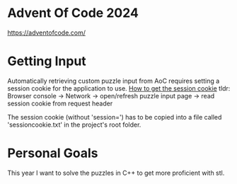 # Advent Of Code 2024
https://adventofcode.com/

# Getting Input
Automatically retrieving custom puzzle input from AoC requires setting a session cookie for the application to use.
[How to get the session cookie](https://github.com/wimglenn/advent-of-code-wim/issues/1)
tldr: Browser console -> Network -> open/refresh puzzle input page -> read session cookie from request header

The session cookie (without 'session=') has to be copied into a file called 'sessioncookie.txt' in the project's root folder.

# Personal Goals
This year I want to solve the puzzles in C++ to get more proficient with stl.
